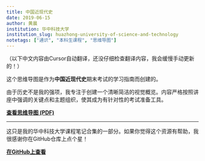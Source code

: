 ```yaml
---
title: 中国近现代史
date: 2019-06-15
author: 黄晨
institution: 华中科技大学
institution_slug: huazhong-university-of-science-and-technology
notetags: ["通识", "本科生课程", "思维导图"]
---
```


（以下中文内容由Cursor自动翻译，还没仔细检查翻译内容，我会缓慢手动更新的！）

这个思维导图是作为**中国近现代史**期末考试的学习指南而创建的。

由于历史不是我的强项，我专注于创建一个清晰简洁的视觉概览。内容严格按照讲座中强调的关键点和主题组织，使其成为有针对性的考试准备工具。

[**查看思维导图 (PDF)**](/notes/modern-chinese-history/pdf/modern-chinese-history-mindmap.pdf)

---

这只是我的华中科技大学课程笔记合集的一部分。如果你觉得这个资源有帮助，我很感谢你在GitHub仓库上点个星！

[**在GitHub上查看**](https://github.com/chenx820/HUST-course-notes)
